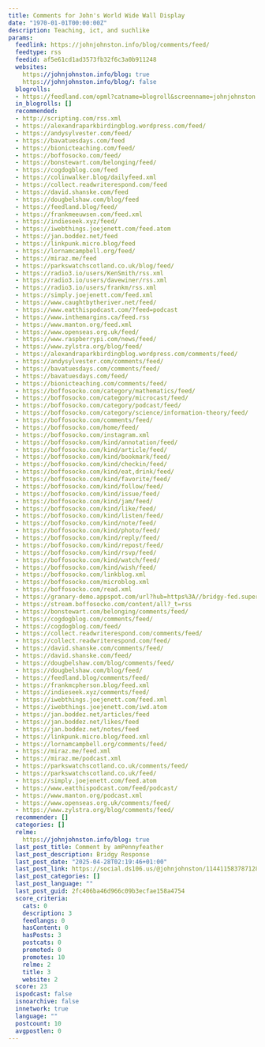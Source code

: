 ```yaml
---
title: Comments for John's World Wide Wall Display
date: "1970-01-01T00:00:00Z"
description: Teaching, ict, and suchlike
params:
  feedlink: https://johnjohnston.info/blog/comments/feed/
  feedtype: rss
  feedid: af5e61cd1ad3573fb32f6c3a0b911248
  websites:
    https://johnjohnston.info/blog: true
    https://johnjohnston.info/blog/: false
  blogrolls:
  - https://feedland.com/opml?catname=blogroll&screenname=johnjohnston
  in_blogrolls: []
  recommended:
  - http://scripting.com/rss.xml
  - https://alexandraparkbirdingblog.wordpress.com/feed/
  - https://andysylvester.com/feed/
  - https://bavatuesdays.com/feed
  - https://bionicteaching.com/feed/
  - https://boffosocko.com/feed/
  - https://bonstewart.com/belonging/feed/
  - https://cogdogblog.com/feed
  - https://colinwalker.blog/dailyfeed.xml
  - https://collect.readwriterespond.com/feed
  - https://david.shanske.com/feed
  - https://dougbelshaw.com/blog/feed
  - https://feedland.blog/feed/
  - https://frankmeeuwsen.com/feed.xml
  - https://indieseek.xyz/feed/
  - https://iwebthings.joejenett.com/feed.atom
  - https://jan.boddez.net/feed
  - https://linkpunk.micro.blog/feed
  - https://lornamcampbell.org/feed/
  - https://miraz.me/feed
  - https://parkswatchscotland.co.uk/blog/feed/
  - https://radio3.io/users/KenSmith/rss.xml
  - https://radio3.io/users/davewiner/rss.xml
  - https://radio3.io/users/frankm/rss.xml
  - https://simply.joejenett.com/feed.xml
  - https://www.caughtbytheriver.net/feed/
  - https://www.eatthispodcast.com/?feed=podcast
  - https://www.inthemargins.ca/feed.rss
  - https://www.manton.org/feed.xml
  - https://www.openseas.org.uk/feed/
  - https://www.raspberrypi.com/news/feed/
  - https://www.zylstra.org/blog/feed/
  - https://alexandraparkbirdingblog.wordpress.com/comments/feed/
  - https://andysylvester.com/comments/feed/
  - https://bavatuesdays.com/comments/feed/
  - https://bavatuesdays.com/feed/
  - https://bionicteaching.com/comments/feed/
  - https://boffosocko.com/category/mathematics/feed/
  - https://boffosocko.com/category/microcast/feed/
  - https://boffosocko.com/category/podcast/feed/
  - https://boffosocko.com/category/science/information-theory/feed/
  - https://boffosocko.com/comments/feed/
  - https://boffosocko.com/home/feed/
  - https://boffosocko.com/instagram.xml
  - https://boffosocko.com/kind/annotation/feed/
  - https://boffosocko.com/kind/article/feed/
  - https://boffosocko.com/kind/bookmark/feed/
  - https://boffosocko.com/kind/checkin/feed/
  - https://boffosocko.com/kind/eat,drink/feed/
  - https://boffosocko.com/kind/favorite/feed/
  - https://boffosocko.com/kind/follow/feed/
  - https://boffosocko.com/kind/issue/feed/
  - https://boffosocko.com/kind/jam/feed/
  - https://boffosocko.com/kind/like/feed/
  - https://boffosocko.com/kind/listen/feed/
  - https://boffosocko.com/kind/note/feed/
  - https://boffosocko.com/kind/photo/feed/
  - https://boffosocko.com/kind/reply/feed/
  - https://boffosocko.com/kind/repost/feed/
  - https://boffosocko.com/kind/rsvp/feed/
  - https://boffosocko.com/kind/watch/feed/
  - https://boffosocko.com/kind/wish/feed/
  - https://boffosocko.com/linkblog.xml
  - https://boffosocko.com/microblog.xml
  - https://boffosocko.com/read.xml
  - https://granary-demo.appspot.com/url?hub=https%3A//bridgy-fed.superfeedr.com/&input=html&output=atom&url=http%3A//www.boffosocko.com/blog/
  - https://stream.boffosocko.com/content/all?_t=rss
  - https://bonstewart.com/belonging/comments/feed/
  - https://cogdogblog.com/comments/feed/
  - https://cogdogblog.com/feed/
  - https://collect.readwriterespond.com/comments/feed/
  - https://collect.readwriterespond.com/feed/
  - https://david.shanske.com/comments/feed/
  - https://david.shanske.com/feed/
  - https://dougbelshaw.com/blog/comments/feed/
  - https://dougbelshaw.com/blog/feed/
  - https://feedland.blog/comments/feed/
  - https://frankmcpherson.blog/feed.xml
  - https://indieseek.xyz/comments/feed/
  - https://iwebthings.joejenett.com/feed.xml
  - https://iwebthings.joejenett.com/iwd.atom
  - https://jan.boddez.net/articles/feed
  - https://jan.boddez.net/likes/feed
  - https://jan.boddez.net/notes/feed
  - https://linkpunk.micro.blog/feed.xml
  - https://lornamcampbell.org/comments/feed/
  - https://miraz.me/feed.xml
  - https://miraz.me/podcast.xml
  - https://parkswatchscotland.co.uk/comments/feed/
  - https://parkswatchscotland.co.uk/feed/
  - https://simply.joejenett.com/feed.atom
  - https://www.eatthispodcast.com/feed/podcast/
  - https://www.manton.org/podcast.xml
  - https://www.openseas.org.uk/comments/feed/
  - https://www.zylstra.org/blog/comments/feed/
  recommender: []
  categories: []
  relme:
    https://johnjohnston.info/blog: true
  last_post_title: Comment by amPennyfeather
  last_post_description: Bridgy Response
  last_post_date: "2025-04-28T02:19:46+01:00"
  last_post_link: https://social.ds106.us/@johnjohnston/114411583787128694#favorited-by-113459758732727166
  last_post_categories: []
  last_post_language: ""
  last_post_guid: 2fc406ba46d966c09b3ecfae158a4754
  score_criteria:
    cats: 0
    description: 3
    feedlangs: 0
    hasContent: 0
    hasPosts: 3
    postcats: 0
    promoted: 0
    promotes: 10
    relme: 2
    title: 3
    website: 2
  score: 23
  ispodcast: false
  isnoarchive: false
  innetwork: true
  language: ""
  postcount: 10
  avgpostlen: 0
---
```

